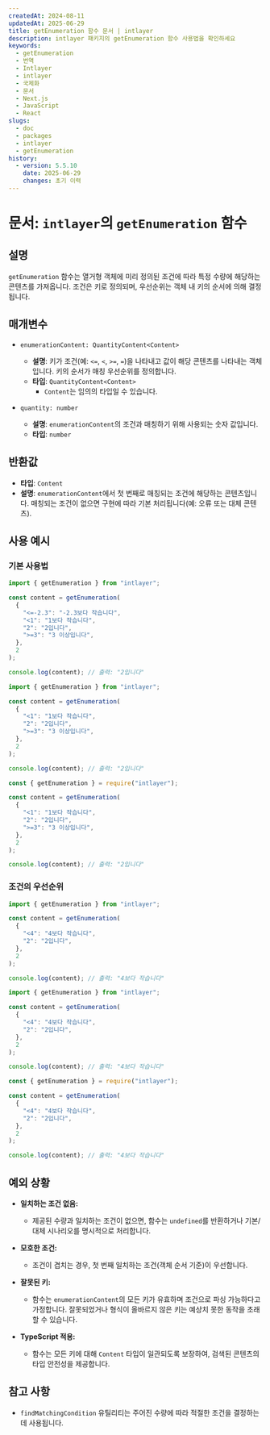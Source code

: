 ```yaml
---
createdAt: 2024-08-11
updatedAt: 2025-06-29
title: getEnumeration 함수 문서 | intlayer
description: intlayer 패키지의 getEnumeration 함수 사용법을 확인하세요
keywords:
  - getEnumeration
  - 번역
  - Intlayer
  - intlayer
  - 국제화
  - 문서
  - Next.js
  - JavaScript
  - React
slugs:
  - doc
  - packages
  - intlayer
  - getEnumeration
history:
  - version: 5.5.10
    date: 2025-06-29
    changes: 초기 이력
---
```


# 문서: `intlayer`의 `getEnumeration` 함수

## 설명

`getEnumeration` 함수는 열거형 객체에 미리 정의된 조건에 따라 특정 수량에 해당하는 콘텐츠를 가져옵니다. 조건은 키로 정의되며, 우선순위는 객체 내 키의 순서에 의해 결정됩니다.

## 매개변수

- `enumerationContent: QuantityContent<Content>`

  - **설명**: 키가 조건(예: `<=`, `<`, `>=`, `=`)을 나타내고 값이 해당 콘텐츠를 나타내는 객체입니다. 키의 순서가 매칭 우선순위를 정의합니다.
  - **타입**: `QuantityContent<Content>`
    - `Content`는 임의의 타입일 수 있습니다.

- `quantity: number`

  - **설명**: `enumerationContent`의 조건과 매칭하기 위해 사용되는 숫자 값입니다.
  - **타입**: `number`

## 반환값

- **타입**: `Content`
- **설명**: `enumerationContent`에서 첫 번째로 매칭되는 조건에 해당하는 콘텐츠입니다. 매칭되는 조건이 없으면 구현에 따라 기본 처리됩니다(예: 오류 또는 대체 콘텐츠).

## 사용 예시

### 기본 사용법

```typescript codeFormat="typescript"
import { getEnumeration } from "intlayer";

const content = getEnumeration(
  {
    "<=-2.3": "-2.3보다 작습니다",
    "<1": "1보다 작습니다",
    "2": "2입니다",
    ">=3": "3 이상입니다",
  },
  2
);

console.log(content); // 출력: "2입니다"
```

```javascript codeFormat="esm"
import { getEnumeration } from "intlayer";

const content = getEnumeration(
  {
    "<1": "1보다 작습니다",
    "2": "2입니다",
    ">=3": "3 이상입니다",
  },
  2
);

console.log(content); // 출력: "2입니다"
```

```javascript codeFormat="commonjs"
const { getEnumeration } = require("intlayer");

const content = getEnumeration(
  {
    "<1": "1보다 작습니다",
    "2": "2입니다",
    ">=3": "3 이상입니다",
  },
  2
);

console.log(content); // 출력: "2입니다"
```

### 조건의 우선순위

```typescript codeFormat="typescript"
import { getEnumeration } from "intlayer";

const content = getEnumeration(
  {
    "<4": "4보다 작습니다",
    "2": "2입니다",
  },
  2
);

console.log(content); // 출력: "4보다 작습니다"
```

```javascript codeFormat="esm"
import { getEnumeration } from "intlayer";

const content = getEnumeration(
  {
    "<4": "4보다 작습니다",
    "2": "2입니다",
  },
  2
);

console.log(content); // 출력: "4보다 작습니다"
```

```javascript codeFormat="commonjs"
const { getEnumeration } = require("intlayer");

const content = getEnumeration(
  {
    "<4": "4보다 작습니다",
    "2": "2입니다",
  },
  2
);

console.log(content); // 출력: "4보다 작습니다"
```

## 예외 상황

- **일치하는 조건 없음:**

  - 제공된 수량과 일치하는 조건이 없으면, 함수는 `undefined`를 반환하거나 기본/대체 시나리오를 명시적으로 처리합니다.

- **모호한 조건:**

  - 조건이 겹치는 경우, 첫 번째 일치하는 조건(객체 순서 기준)이 우선합니다.

- **잘못된 키:**

  - 함수는 `enumerationContent`의 모든 키가 유효하며 조건으로 파싱 가능하다고 가정합니다. 잘못되었거나 형식이 올바르지 않은 키는 예상치 못한 동작을 초래할 수 있습니다.

- **TypeScript 적용:**
  - 함수는 모든 키에 대해 `Content` 타입이 일관되도록 보장하여, 검색된 콘텐츠의 타입 안전성을 제공합니다.

## 참고 사항

- `findMatchingCondition` 유틸리티는 주어진 수량에 따라 적절한 조건을 결정하는 데 사용됩니다.
